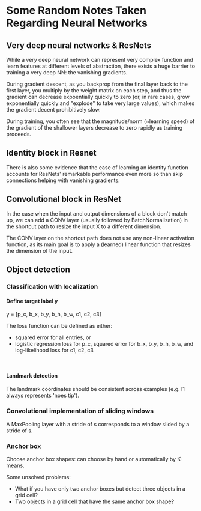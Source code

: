 # Some Random Notes Taken Regarding Neural Networks

## Very deep neural networks & ResNets
While a very deep neural network can represent very complex function and learn features at different levels of abstraction,
there exists a huge barrier to training a very deep NN: the vanishing gradients. 

During gradient descent, as you backprop from the final layer back to the first layer, you multiply by the weight matrix on
each step, and thus the gradient can decrease expoentially quickly to zero (or, in rare cases, grow exponentially quickly      and "explode" to take very large values), which makes the gradient decent prohibitively slow.

During training, you often see that the magnitude/norm (≈learning speed) of the gradient of the shallower layers decrease 
to zero rapidly as training proceeds.

## Identity block in Resnet
There is also some evidence that the ease of learning an identity function accounts for ResNets' remarkable performance 
even more so than skip connections helping with vanishing gradients.

## Convolutional block in ResNet
In the case when the input and output dimensions of a block don't match up, we can add a CONV layer (usually followed by
BatchNormalization) in the shortcut path to resize the input X to a different dimension.

The CONV layer on the shortcut path does not use any non-linear activation function, as its main goal is to apply a (learned)
linear function that resizes the dimension of the input.

## Object detection
### Classification with localization
#### Define target label y
y = [p_c, b_x, b_y, b_h, b_w, c1, c2, c3]

The loss function can be defined as either:
- squared error for all entries, or
- logistic regression loss for p_c, squared error for b_x, b_y, b_h, b_w, and log-likelihood loss for c1, c2, c3
<br/>

#### Landmark detection
The landmark coordinates should be consistent across examples (e.g. l1 always represents 'noes tip').


### Convolutional implementation of sliding windows
A MaxPooling layer with a stride of s corresponds to a window slided by a stride of s.


### Anchor box
Choose anchor box shapes: can choose by hand or automatically by K-means.

Some unsolved problems:
- What if you have only two anchor boxes but detect three objects in a grid cell?
- Two objects in a grid cell that have the same anchor box shape?
